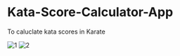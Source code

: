 # Kata-Score-Calculator-App  
To caluclate kata scores in Karate

![1](https://github.com/PintyaPintya/Kata-Score-Calculator-App/assets/87378992/c7be234b-7822-438d-9c8d-cce4ecbca945)
![2](https://github.com/PintyaPintya/Kata-Score-Calculator-App/assets/87378992/d614f714-7a39-4abe-b8c0-2bebe5f9d4c5)
